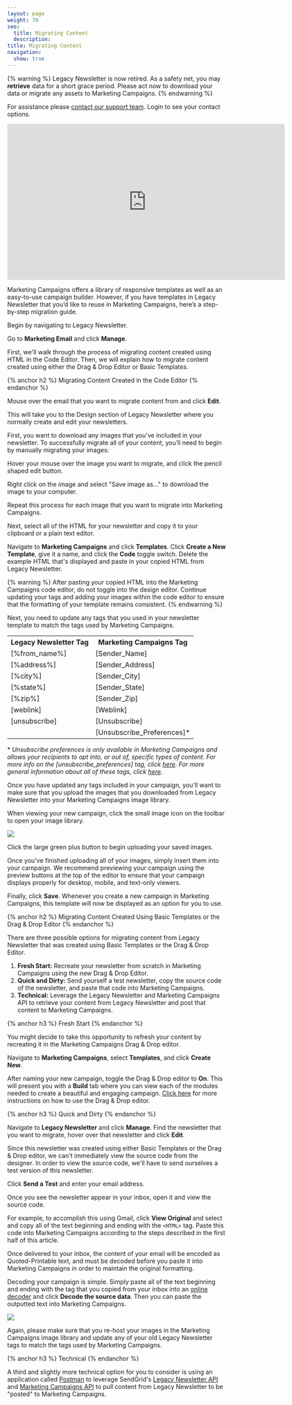```yaml
---
layout: page
weight: 70
seo:
  title: Migrating Content
  description:
title: Migrating Content
navigation:
  show: true
---
```

{% warning %}
Legacy Newsletter is now retired.
As a safety net, you may **retrieve** data for a short grace period. Please act now to download your data or migrate any assets to Marketing Campaigns.
{% endwarning %}

For assistance please [contact our support team](https://support.sendgrid.com/). Login to see your contact options.

<iframe src="https://player.vimeo.com/video/144756876" width="640" height="360" frameborder="0" webkitallowfullscreen mozallowfullscreen allowfullscreen></iframe>

Marketing Campaigns offers a library of responsive templates as well as an easy-to-use campaign builder. However, if you have templates in Legacy Newsletter that you’d like to reuse in Marketing Campaigns, here’s a step-by-step migration guide.

Begin by navigating to Legacy Newsletter.

Go to **Marketing Email** and click **Manage**.

First, we'll walk through the process of migrating content created using HTML in the Code Editor. Then, we will explain how to migrate content created using either the Drag & Drop Editor or Basic Templates.

{% anchor h2 %}
Migrating Content Created in the Code Editor
{% endanchor %}

Mouse over the email that you want to migrate content from and click **Edit**.

This will take you to the Design section of Legacy Newsletter where you normally create and edit your newsletters.

First, you want to download any images that you've included in your newsletter. To successfully migrate all of your content, you’ll need to begin by manually migrating your images:

Hover your mouse over the image you want to migrate, and click the pencil shaped edit button.

Right click on the image and select "Save image as…" to download the image to your computer.

Repeat this process for each image that you want to migrate into Marketing Campaigns.

Next, select all of the HTML for your newsletter and copy it to your clipboard or a plain text editor.

Navigate to **Marketing Campaigns** and click **Templates**. Click **Create a New Template**, give it a name, and click the **Code** toggle switch. Delete the example HTML that's displayed and paste in your copied HTML from Legacy Newsletter.

{% warning %}
After pasting your copied HTML into the Marketing Campaigns code editor, do not toggle into the design editor. Continue updating your tags and adding your images within the code editor to ensure that the formatting of your template remains consistent.
{% endwarning %}

Next, you need to update any tags that you used in your newsletter template to match the tags used by Marketing Campaigns.

<table class="table">

  <tr>
    <th>Legacy Newsletter Tag</th>
    <th>Marketing Campaigns Tag</th>
  </tr>

  <tr>
    <td>[%from_name%]</td>
    <td>[Sender_Name]</td>
  </tr>

  <tr>
    <td>[%address%]</td>
    <td>[Sender_Address]</td>
  </tr>

  <tr>
    <td>[%city%]</td>
    <td>[Sender_City]</td>
  </tr>

  <tr>
    <td>[%state%]</td>
    <td>[Sender_State]</td>
  </tr>

  <tr>
    <td>[%zip%]</td>
    <td>[Sender_Zip]</td>
  </tr>

  <tr>
    <td>[weblink]</td>
    <td>[Weblink]</td>
  </tr>

  <tr>
    <td>[unsubscribe]</td>
    <td>[Unsubscribe]</td>
  </tr>

  <tr>
    <td></td>
    <td>[Unsubscribe_Preferences]*</td>
  </tr>

</table>

\* _Unsubscribe preferences is only available in Marketing Campaigns and allows your recipients to opt into, or out of, specific types of content. For more info on the [unsubscribe_preferences] tag, click [here]({{root_url}}/Classroom/Basics/Marketing_Campaigns/unsubscribe_groups.html#-Manage-Email-Preferences-Links). For more general information about all of these tags, click [here]({{root_url}}/Classroom/Basics/Marketing_Campaigns/default_mc_tags.html)._

Once you have updated any tags included in your campaign, you'll want to make sure that you upload the images that you downloaded from Legacy Newsletter into your Marketing Campaigns image library.

When viewing your new campaign, click the small image icon on the toolbar to open your image library.

![]({{root_url}}/images/tool_bar_images.png)

Click the large green plus button to begin uploading your saved images.

Once you've finished uploading all of your images, simply insert them into your campaign. We recommend previewing your campaign using the preview buttons at the top of the editor to ensure that your campaign displays properly for desktop, mobile, and text-only viewers.

Finally, click **Save**. Whenever you create a new campaign in Marketing Campaigns, this template will now be displayed as an option for you to use.

{% anchor h2 %}
Migrating Content Created Using Basic Templates or the Drag & Drop Editor
{% endanchor %}

There are three possible options for migrating content from Legacy Newsletter that was created using Basic Templates or the Drag & Drop Editor.

1. **Fresh Start:** Recreate your newsletter from scratch in Marketing Campaigns using the new Drag & Drop Editor.
2. **Quick and Dirty:** Send yourself a test newsletter, copy the source code of the newsletter, and paste that code into Marketing Campaigns.
3. **Technical:** Leverage the Legacy Newsletter and Marketing Campaigns API to retrieve your content from Legacy Newsletter and post that content to Marketing Campaigns.

{% anchor h3 %}
Fresh Start
{% endanchor %}

You might decide to take this opportunity to refresh your content by recreating it in the Marketing Campaigns Drag & Drop editor.

Navigate to **Marketing Campaigns**, select **Templates**, and click **Create New**.

After naming your new campaign, toggle the Drag & Drop editor to **On**. This will present you with a **Build** tab where you can view each of the modules needed to create a beautiful and engaging campaign. [Click here]({{root_url}}/User_Guide/Marketing_Campaigns/design_editor.html) for more instructions on how to use the Drag & Drop editor.

{% anchor h3 %}
Quick and Dirty
{% endanchor %}

Navigate to **Legacy Newsletter** and click **Manage**. Find the newsletter that you want to migrate, hover over that newsletter and click **Edit**.

Since this newsletter was created using either Basic Templates or the Drag & Drop editor, we can't immediately view the source code from the designer. In order to view the source code, we'll have to send ourselves a test version of this newsletter.

Click **Send a Test** and enter your email address.

Once you see the newsletter appear in your inbox, open it and view the source code.

For example, to accomplish this using Gmail, click **View Original** and select and copy all of the text beginning and ending with the `<HTML>` tag. Paste this code into Marketing Campaigns according to the steps described in the first half of this article.

Once delivered to your inbox, the content of your email will be encoded as Quoted-Printable text, and must be decoded before you paste it into Marketing Campaigns in order to maintain the original formatting.

Decoding your campaign is simple. Simply paste all of the text beginning and ending with the <HTML> tag that you copied from your inbox into an [online decoder](http://www.motobit.com/util/quoted-printable-decoder.asp) and click **Decode the source data**. Then you can paste the outputted text into Marketing Campaigns.

![]({{root_url}}/images/decode_quoted_printable.gif)

Again, please make sure that you re-host your images in the Marketing Campaigns image library and update any of your old Legacy Newsletter tags to match the tags used by Marketing Campaigns.

{% anchor h3 %}
Technical
{% endanchor %}

A third and slightly more technical option for you to consider is using an application called [Postman](https://www.getpostman.com/) to leverage SendGrid's [Legacy Newsletter API]({{root_url}}/API_Reference/Web_API/Legacy_Features/Marketing_Emails_API/index.html) and [Marketing Campaigns API]({{root_url}}/API_Reference/Web_API_v3/Marketing_Campaigns/index.html) to pull content from Legacy Newsletter to be "posted" to Marketing Campaigns.
